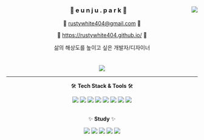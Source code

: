 <div align="center">
  <div>
  <img align="right" src="https://github-readme-stats.vercel.app/api/top-langs/?username=rustywhite404&theme=dracula&exclude_repo=Computer-Science-Engineering&layout=compact&langs_count=8&bg_color=45,757F9A,D7DDE8&title_color=FFFFFF"/>
 </div>
<h3 class="code-line" data-line-start=1 data-line-end=2 ><a id="e_u_n_j_u__p_a_r_k__1"></a>🌿 e u n j u . p a r k 🌿</h3>
<p class="has-line-data" data-line-start="3" data-line-end="4">📧 <a href="mailto:rustywhite404@gmail.com">rustywhite404@gmail.com</a> 📧</p>
<p class="has-line-data" data-line-start="5" data-line-end="6">🐣 <a href="https://rustywhite404.github.io/">https://rustywhite404.github.io/</a> 🐣</p>  
삶의 해상도를 높이고 싶은 개발자/디자이너 <br /> <br /> 
<a href="https://hits.seeyoufarm.com"><img src="https://hits.seeyoufarm.com/api/count/incr/badge.svg?url=https%3A%2F%2Fgithub.com%2Frustywhite404%2Frustywhite404&count_bg=%23555555&title_bg=%23555555&icon=&icon_color=%23E7E7E7&title=hits&edge_flat=false" style="margin-top:20px;"/></a>
</div>  

  
  ---

<div align="center">
<p class="has-line-data" data-line-start="7" data-line-end="8">🛠️ <strong>Tech Stack & Tools </strong> 🛠️</p>   
<img src="https://img.shields.io/badge/JAVA-007396?style=flat-square&logo=Java&logoColor=white"/>  
<img src="https://img.shields.io/badge/JavaScript-F7DF1E?style=flat-square&logo=JavaScript&logoColor=white"/>
<img src="https://img.shields.io/badge/SpringBoot-6DB33F?style=flat-square&logo=SpringBoot&logoColor=white"/>
<img src="https://img.shields.io/badge/Redis-FF4438?style=flat-square&logo=Redis&logoColor=white"/>
<img src="https://img.shields.io/badge/Docker-2496ED?style=flat-square&logo=Docker&logoColor=white"/>
<img src="https://img.shields.io/badge/MySQL-4479A1?style=flat-square&logo=MySQL&logoColor=white"/> 
<img src="https://img.shields.io/badge/HTML5-E34F26?style=flat-square&logo=HTML5&logoColor=white"/>  
<img src="https://img.shields.io/badge/CSS3-1572B6?style=flat-square&logo=CSS3&logoColor=white"/> 
<br /> <br />
<p class="has-line-data" data-line-start="9" data-line-end="10">✨ <strong>Study</strong> ✨</p>   
<img src="https://img.shields.io/badge/Kafka-231F20?style=flat-square&logo=apachekafka&logoColor=white"/> 
<img src="https://img.shields.io/badge/React-61DAFB?style=flat-square&logo=React&logoColor=white"/>  
<img src="https://img.shields.io/badge/Sass-CC6699?style=flat-square&logo=Sass&logoColor=white"/>  
<img src="https://img.shields.io/badge/Android-3DDC84?style=flat-square&logo=Android&logoColor=white"/>    
<img src="https://img.shields.io/badge/Linux-FCC624?style=flat-square&logo=Linux&logoColor=white"/>  
</div>
